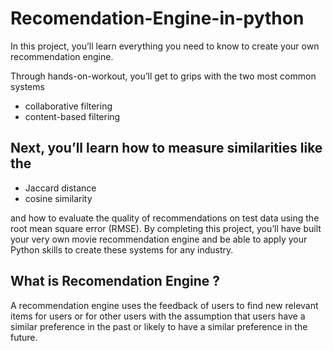 # Recomendation-Engine-in-python
In this project, you’ll learn everything you need to know to create your own recommendation engine.

Through hands-on-workout, you’ll get to grips with the two most common systems

* collaborative filtering 
* content-based filtering

##  Next, you’ll learn how to measure similarities like the 

* Jaccard distance  
*  cosine similarity

and how to evaluate the quality of recommendations on test data using the root mean square error (RMSE). By completing this project, you’ll have built your very own movie recommendation engine and be able to apply your Python skills to create these systems for any industry.


##  What is Recomendation Engine ?
A recommendation engine uses the feedback of users to find new relevant items for users or for other users with the assumption that users have a similar preference in the past or likely to have a similar preference in the future. 
